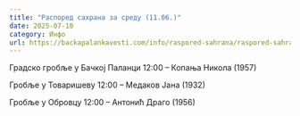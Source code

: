 ```yaml
---
title: "Распоред сахрана за среду (11.06.)"
date: 2025-07-10
category: Инфо
url: https://backapalankavesti.com/info/raspored-sahrana/raspored-sahrana-za-sredu-11-06/
---
```


Градско гробље у Бачкој Паланци
12:00 – Копања Никола (1957)

Гробље у Товаришеву
12:00 – Медаков Јана (1932)

Гробље у Обровцу
12:00 – Антонић Драго (1956)
